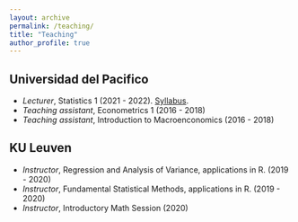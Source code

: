 ```yaml
---
layout: archive
permalink: /teaching/
title: "Teaching"
author_profile: true
---
```


## Universidad del Pacifico
- _Lecturer_, Statistics 1 (2021 - 2022). [Syllabus](/files/C2022_01_Estadistica1.pdf).
- _Teaching assistant_, Econometrics 1 (2016 - 2018)
- _Teaching assistant_, Introduction to Macroenconomics (2016 - 2018)

## KU Leuven
- _Instructor_, Regression and Analysis of Variance, applications in R. (2019 - 2020)
- _Instructor_, Fundamental Statistical Methods, applications in R. (2019 - 2020)
- _Instructor_, Introductory Math Session (2020)
